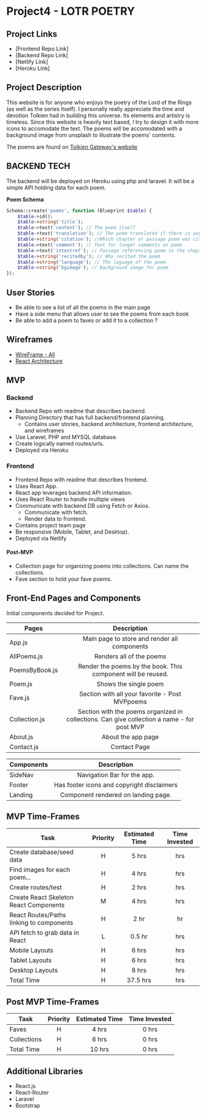 # Project4 - LOTR POETRY

## Project Links

- [Frontend Repo Link]
- [Backend Repo Link]
- [Netlify Link]
- [Heroku Link]

## Project Description

This website is for anyone who enjoys the poetry of the Lord of the Rings (as well as the series itself). I personally really appreciate the time and devotion Tolkien had in building this universe. Its elements and artistry is timeless. Since this website is heavily text based, I try to design it with more icons to accomodate the text. The poems will be accomodated with a background image from unsplash to illustrate the poems' contents.

The poems are found on [Tolkien Gateway's website](http://tolkiengateway.net/wiki/Poems_in_The_Lord_of_the_Rings)

## BACKEND TECH

The backend will be deployed on Heroku using php and laravel. It will be a simple API holding data for each poem.

**Poem Schema**

```php
Schema::create('poems', function (Blueprint $table) {
    $table->id();
    $table->string('title');
    $table->text('content'); // The poem itself
    $table->text('translation'); // The poem translated if there is any
    $table->string('citation'); //Which chapter or passage poem was cited
    $table->text('comment'); // Text for longer comments on poem
    $table->text('intextref'); // Passage referencing poem in the chapters.
    $table->string('recitedby'); // Who recited the poem
    $table->string('language'); // The laguage of the poem
    $table->string('bgimage'); // Background image for poem
});
```

## User Stories

- Be able to see a list of all the poems in the main page
- Have a side menu that allows user to see the poems from each book
- Be able to add a poem to faves or add it to a collection ?

## Wireframes

- [WireFrame - All](https://drive.google.com/drive/folders/1wACumFdsFefyu15nwQ9fH9LVvlCAWUI3?usp=sharing)
- [React Architecture](https://docs.google.com/drawings/d/1w6gFNLqSF1zRtB3H0xO_nhYB9-gGHkPiYVYqv1_nVWQ/edit?usp=sharing)

## MVP

### Backend

- Backend Repo wth readme that describes backend.
- Planning Directory that has full backend/frontend planning.
  - Contains user stories, backend architecture, frontend architecture, and wireframes
- Use Laravel, PHP and MYSQL database.
- Create logically named routes/urls.
- Deployed via Heroku

### Frontend

- Frontend Repo with readme that describes frontend.
- Uses React App.
- React app leverages backend API information.
- Uses React Router to handle multiple views
- Communicate with backend DB using Fetch or Axios.
  - Communicate with fetch.
  - Render data to frontend.
- Contains project team page
- Be responsive (Mobile, Tablet, and Desktop).
- Deployed via Netlify

#### Post-MVP

- Collection page for organizing poems into collections. Can name the collections.
- Fave section to hold your fave poems.

## Front-End Pages and Components

Initial components decided for Project.

| Pages          |                                        Description                                         |
| -------------- | :----------------------------------------------------------------------------------------: |
| App.js         |                        Main page to store and render all components                        |
| AllPoems.js    |                                  Renders all of the poems                                  |
| PoemsByBook.js |                Render the poems by the book. This component will be reused.                |
| Poem.js        |                                   Shows the single poem                                    |
| Fave.js        |                       Section with all your favorite - Post MVPpoems                       |
| Collection.js  | Section with the poems organized in collections. Can give collection a name - for post MVP |
| About.js       |                                     About the app page                                     |
| Contact.js     |                                        Contact Page                                        |

| Components |                Description                 |
| ---------- | :----------------------------------------: |
| SideNav    |        Navigation Bar for the app.         |
| Footer     | Has footer icons and copyright disclaimers |
| Landing    |    Component rendered on landing page.     |

## MVP Time-Frames

| Task                                     | Priority | Estimated Time | Time Invested |
| ---------------------------------------- | :------: | :------------: | :-----------: |
| Create database/seed data                |    H     |     5 hrs      |      hrs      |
| Find images for each poem...             |    H     |     4 hrs      |      hrs      |
| Create routes/test                       |    H     |     2 hrs      |      hrs      |
| Create React Skeleton React Components   |    M     |     4 hrs      |      hrs      |
| React Routes/Paths linking to components |    H     |      2 hr      |      hr       |
| API fetch to grab data in React          |    L     |     0.5 hr     |      hrs      |
| Mobile Layouts                           |    H     |     6 hrs      |      hrs      |
| Tablet Layouts                           |    H     |     6 hrs      |      hrs      |
| Desktop Layouts                          |    H     |     8 hrs      |      hrs      |
| Total Time                               |    H     |    37.5 hrs    |      hrs      |

## Post MVP Time-Frames

| Task        | Priority | Estimated Time | Time Invested |
| ----------- | :------: | :------------: | :-----------: |
| Faves       |    H     |     4 hrs      |     0 hrs     |
| Collections |    H     |     6 hrs      |     0 hrs     |
| Total Time  |    H     |     10 hrs     |     0 hrs     |

## Additional Libraries

- React.js
- React-Router
- Laravel
- Bootstrap
